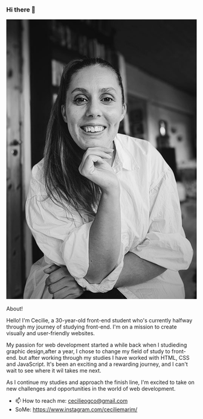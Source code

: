 ### Hi there 👋

![image](/image/self-portrait.jpg)

About!

Hello! I'm Cecilie, a 30-year-old front-end student who's
currently halfway through my journey of studying front-end.
I'm on a mission to create visually and user-friendly
websites.

My passion for web development started a while back when I studieding
graphic design,after a year, I chose to change my field of study to
front-end. but after working through my studies I have worked with
HTML, CSS and JavaScript. It's been an exciting and a rewarding journey,
and I can't wait to see where it wil takes me next.

As I continue my studies and approach the finish line, I'm excited to take on new challenges and opportunities in the world of web development.

- 📫 How to reach me: cecilieogco@gmail.com
- SoMe: https://www.instagram.com/ceciliemarim/

<!--
**CecilieMari/CecilieMari** is a ✨ _special_ ✨ repository because its `README.md` (this file) appears on your GitHub profile.

Here are some ideas to get you started:

- 🔭 I’m currently working on ...
- 🌱 I’m currently learning ...
- 👯 I’m looking to collaborate on ...
- 🤔 I’m looking for help with ...
- 💬 Ask me about ...
- 📫 How to reach me: ...
- 😄 Pronouns: ...
- ⚡ Fun fact: ...
-->
